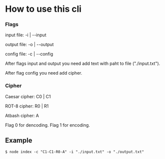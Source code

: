 # How to use this cli

### Flags

input file: -i | --input

output file: -o | --output

config file: -c | --config

After flags input and output you need add text with paht to file ("./input.txt").

After flag config you need add cipher.

### Cipher

Caesar cipher: C0 | C1

ROT-8 cipher: R0 | R1

Atbash cipher: A

Flag 0  for dencoding.
Flag 1  for encoding.

## Example

`$ node index -c "C1-C1-R0-A" -i "./input.txt" -o "./output.txt"`

